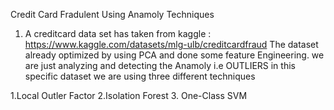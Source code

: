 Credit Card Fradulent Using Anamoly Techniques

1. A creditcard data set has taken from kaggle : https://www.kaggle.com/datasets/mlg-ulb/creditcardfraud
The dataset already optimized  by using PCA and done some feature Engineering.
we are just analyzing and detecting the Anamoly i.e OUTLIERS in this specific dataset
we are using three different techniques


1.Local Outler Factor
2.Isolation Forest
3. One-Class SVM
